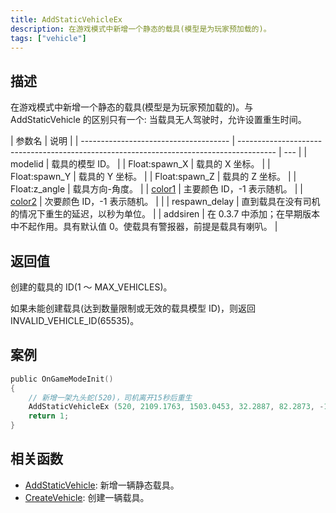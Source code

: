 ```yaml
---
title: AddStaticVehicleEx
description: 在游戏模式中新增一个静态的载具(模型是为玩家预加载的)。
tags: ["vehicle"]
---
```


## 描述

在游戏模式中新增一个静态的载具(模型是为玩家预加载的)。与 AddStaticVehicle 的区别只有一个: 当载具无人驾驶时，允许设置重生时间。

| 参数名                                | 说明                                                                                    |
| ------------------------------------- | --------------------------------------------------------------------------------------- | --- |
| modelid                               | 载具的模型 ID。                                                                         |
| Float:spawn_X                         | 载具的 X 坐标。                                                                         |
| Float:spawn_Y                         | 载具的 Y 坐标。                                                                         |
| Float:spawn_Z                         | 载具的 Z 坐标。                                                                         |
| Float:z_angle                         | 载具方向-角度。                                                                         |
| [color1](../resources/vehiclecolorid) | 主要颜色 ID，-1 表示随机。                                                              |
| [color2](../resources/vehiclecolorid) | 次要颜色 ID，-1 表示随机。                                                              |     |
| respawn_delay                         | 直到载具在没有司机的情况下重生的延迟，以秒为单位。                                      |
| addsiren                              | 在 0.3.7 中添加；在早期版本中不起作用。具有默认值 0。使载具有警报器，前提是载具有喇叭。 |

## 返回值

创建的载具的 ID(1 ～ MAX_VEHICLES)。

如果未能创建载具(达到数量限制或无效的载具模型 ID)，则返回 INVALID_VEHICLE_ID(65535)。

## 案例

```c
public OnGameModeInit()
{
    // 新增一架九头蛇(520)，司机离开15秒后重生
    AddStaticVehicleEx (520, 2109.1763, 1503.0453, 32.2887, 82.2873, -1, -1, 15);
    return 1;
}
```

## 相关函数

- [AddStaticVehicle](AddStaticVehicle): 新增一辆静态载具。
- [CreateVehicle](CreateVehicle): 创建一辆载具。
